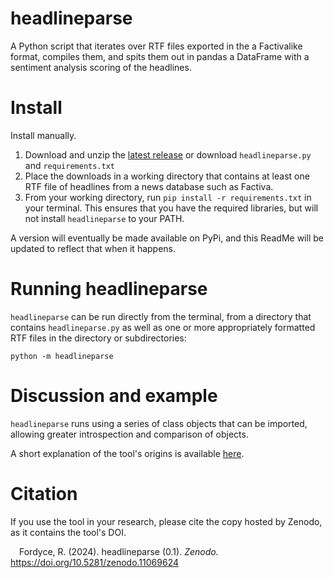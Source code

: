 # headlineparse
A Python script that iterates over RTF files exported in the a Factivalike format, compiles them, and spits them out in pandas a DataFrame with a sentiment analysis scoring of the headlines.

# Install
Install manually.

1. Download and unzip the [latest release](releases/latest) or download `headlineparse.py` and `requirements.txt`
2. Place the downloads in a working directory that contains at least one RTF file of headlines from a news database such as Factiva.
3. From your working directory, run `pip install -r requirements.txt` in your terminal. This ensures that you have the required libraries, but will not install `headlineparse` to your PATH.

A version will eventually be made available on PyPi, and this ReadMe will be updated to reflect that when it happens.

# Running headlineparse
`headlineparse` can be run directly from the terminal, from a directory that contains `headlineparse.py` as well as one or more appropriately formatted RTF files in the directory or subdirectories:

  `python -m headlineparse`

# Discussion and example
`headlineparse` runs using a series of class objects that can be imported, allowing greater introspection and comparison of objects.

A short explanation of the tool's origins is available [here](https://robbiefordyce.com/2024/04/26/factivaparse-children-and-media-use/).

# Citation
If you use the tool in your research, please cite the copy hosted by Zenodo, as it contains the tool's DOI.

&emsp;Fordyce, R. (2024). headlineparse (0.1). _Zenodo._ https://doi.org/10.5281/zenodo.11069624
